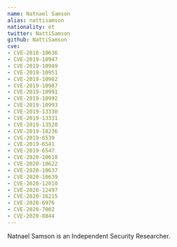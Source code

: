 ```yaml
---
name: Natnael Samson
alias: nattisamson
nationality: et
twitter: NattiSamson
github: NattiSamson
cve:
- CVE-2018-10636
- CVE-2019-10947
- CVE-2019-10949
- CVE-2019-10951
- CVE-2019-10982
- CVE-2019-10987
- CVE-2019-10991
- CVE-2019-10992
- CVE-2019-10993
- CVE-2019-13330
- CVE-2019-13331
- CVE-2019-13520
- CVE-2019-18236
- CVE-2019-6539
- CVE-2019-6541
- CVE-2019-6547
- CVE-2020-10618
- CVE-2020-10622
- CVE-2020-10637
- CVE-2020-10639
- CVE-2020-12010
- CVE-2020-12497
- CVE-2020-16215
- CVE-2020-6976
- CVE-2020-7002
- CVE-2020-8844
---
```

Natnael Samson is an Independent Security Researcher.